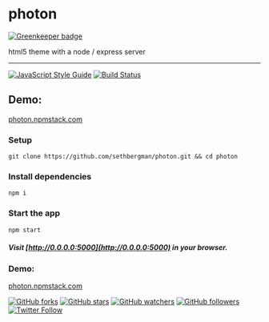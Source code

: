 # photon

[![Greenkeeper badge](https://badges.greenkeeper.io/sethbergman/photon.svg)](https://greenkeeper.io/)

html5 theme with a node / express server

--------------------------------------------------------------------------------

[![JavaScript Style Guide](https://img.shields.io/badge/code_style-standard-brightgreen.svg)](https://standardjs.com) [![Build Status](https://travis-ci.org/sethbergman/photon.svg?branch=master)](https://travis-ci.org/sethbergman/photon)


## Demo:

[photon.npmstack.com](http://photon.npmstack.com)

### Setup

```
git clone https://github.com/sethbergman/photon.git && cd photon
```

### Install dependencies

```
npm i
```

### Start the app

```
npm start
```

##### Visit [http://0.0.0.0:5000](http://0.0.0.0:5000) in your browser.

### Demo:

[photon.npmstack.com](photon.npmstack.com)


[![GitHub forks](https://img.shields.io/github/forks/sethbergman/photon.svg?style=social&label=Fork)](https://github.com/sethbergman/photon) [![GitHub stars](https://img.shields.io/github/stars/sethbergman/photon.svg?style=social&label=Star)](https://github.com/sethbergman/photon) [![GitHub watchers](https://img.shields.io/github/watchers/sethbergman/photon.svg?style=social&label=Watch)](https://github.com/sethbergman/photon) [![GitHub followers](https://img.shields.io/github/followers/sethbergman.svg?style=social&label=Follow)](https://github.com/sethbergman/photon) [![Twitter Follow](https://img.shields.io/twitter/follow/seth_bergman.svg?style=social)](https://twitter.com/seth_bergman)